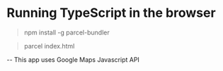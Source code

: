 # Running TypeScript in the browser

> npm install -g parcel-bundler

> parcel index.html

-- This app uses Google Maps Javascript API

